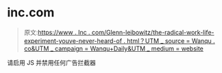 # inc.com

> 原文:[https://www . Inc . com/Glenn-leibowitz/the-radical-work-life-experiment-youve-never-heard-of . html？UTM _ source = Wanqu . co&UTM _ campaign = Wanqu+Daily&UTM _ medium = website](https://www.inc.com/glenn-leibowitz/the-radical-work-life-experiment-youve-never-heard-of.html?utm_source=wanqu.co&utm_campaign=Wanqu+Daily&utm_medium=website)

请启用 JS 并禁用任何广告拦截器